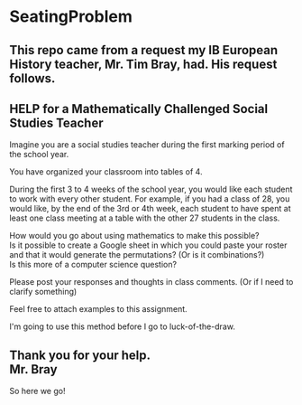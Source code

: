 # SeatingProblem

This repo came from a request my IB European History teacher, Mr. Tim Bray, had. His request follows. 
---
## HELP for a Mathematically Challenged Social Studies Teacher

Imagine you are a social studies teacher during the first marking period of the school year.  

You have organized your classroom into tables of 4.  

During the first 3 to 4 weeks of the school year, you would like each student to work with every other student. For example, if you had a class of 28, you would like, by the end of the 3rd or 4th week, each student to have spent at least one class meeting at a table with the other 27 students in the class.  

How would you go about using mathematics to make this possible?  
Is it possible to create a Google sheet in which you could paste your roster and that it would generate the permutations? (Or is it combinations?)  
Is this more of a computer science question?  

Please post your responses and thoughts in class comments. (Or if I need to clarify something)  

Feel free to attach examples to this assignment.  

I'm going to use this method before I go to luck-of-the-draw.  

Thank you for your help.  
Mr. Bray
---  

So here we go!